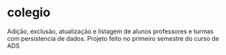 # colegio
Adição, exclusão, atualização e listagem de alunos professores e turmas com persistencia de dados.
Projeto feito no primeiro semestre do curso de ADS
